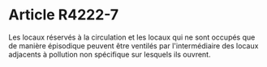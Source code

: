 # Article R4222-7

  
Les locaux réservés à la circulation et les locaux qui ne sont occupés que de manière épisodique peuvent être ventilés par l'intermédiaire des locaux adjacents à pollution non spécifique sur lesquels ils ouvrent.